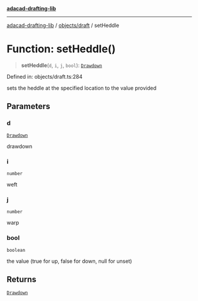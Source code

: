 [**adacad-drafting-lib**](../../../README.md)

***

[adacad-drafting-lib](../../../modules.md) / [objects/draft](../README.md) / setHeddle

# Function: setHeddle()

> **setHeddle**(`d`, `i`, `j`, `bool`): [`Drawdown`](../../datatypes/type-aliases/Drawdown.md)

Defined in: objects/draft.ts:284

sets the heddle at the specified location to the value provided

## Parameters

### d

[`Drawdown`](../../datatypes/type-aliases/Drawdown.md)

drawdown

### i

`number`

weft

### j

`number`

warp

### bool

`boolean`

the value (true for up, false for down, null for unset)

## Returns

[`Drawdown`](../../datatypes/type-aliases/Drawdown.md)
